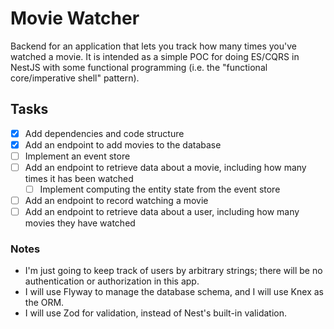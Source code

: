 # Movie Watcher

Backend for an application that lets you track how many times you've watched a movie. It is intended as a simple POC for doing ES/CQRS in NestJS with some functional programming (i.e. the "functional core/imperative shell" pattern).

## Tasks

- [x] Add dependencies and code structure
- [x] Add an endpoint to add movies to the database
- [ ] Implement an event store
- [ ] Add an endpoint to retrieve data about a movie, including how many times it has been watched
  - [ ] Implement computing the entity state from the event store
- [ ] Add an endpoint to record watching a movie
- [ ] Add an endpoint to retrieve data about a user, including how many movies they have watched

### Notes

- I'm just going to keep track of users by arbitrary strings; there will be no authentication or authorization in this app.
- I will use Flyway to manage the database schema, and I will use Knex as the ORM.
- I will use Zod for validation, instead of Nest's built-in validation.
